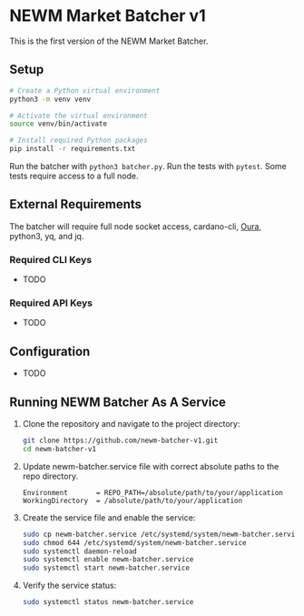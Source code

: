 # NEWM Market Batcher v1

This is the first version of the NEWM Market Batcher.

## Setup

```bash
# Create a Python virtual environment
python3 -m venv venv

# Activate the virtual environment
source venv/bin/activate

# Install required Python packages
pip install -r requirements.txt
```

Run the batcher with `python3 batcher.py`. Run the tests with `pytest`. Some tests require access to a full node.

## External Requirements

The batcher will require full node socket access, cardano-cli, [Oura](https://github.com/txpipe/oura), python3, yq, and jq.

### Required CLI Keys

- TODO

### Required API Keys

- TODO

## Configuration

- TODO

## Running NEWM Batcher As A Service


1. Clone the repository and navigate to the project directory:

    ```sh
    git clone https://github.com/newm-batcher-v1.git
    cd newm-batcher-v1
    ```

2. Update newm-batcher.service file with correct absolute paths to the repo directory.

    ```
    Environment       = REPO_PATH=/absolute/path/to/your/application
    WorkingDirectory  = /absolute/path/to/your/application
    ```

3. Create the service file and enable the service:

    ```sh
    sudo cp newm-batcher.service /etc/systemd/system/newm-batcher.service
    sudo chmod 644 /etc/systemd/system/newm-batcher.service
    sudo systemctl daemon-reload
    sudo systemctl enable newm-batcher.service
    sudo systemctl start newm-batcher.service
    ```

4. Verify the service status:

    ```sh
    sudo systemctl status newm-batcher.service
    ```
